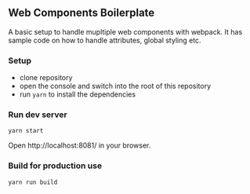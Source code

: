 ## Web Components Boilerplate

A basic setup to handle mupltiple web components with webpack. It has sample code on how to handle attributes, global styling etc.

### Setup

- clone repository
- open the console and switch into the root of this repository
- run `yarn` to install the dependencies 

### Run dev server

``` yarn start ```

Open http://localhost:8081/ in your browser.

### Build for production use

``` yarn run build ```
